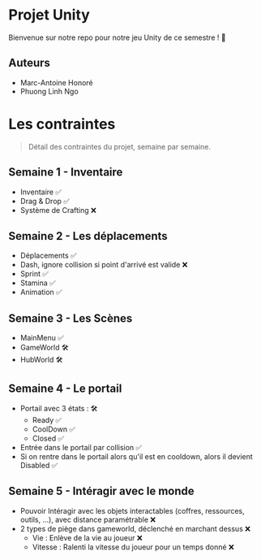 
# Projet Unity

Bienvenue sur notre repo pour notre jeu Unity de ce semestre ! 👋


## Auteurs

- Marc-Antoine Honoré
- Phuong Linh Ngo

# Les contraintes

> Détail des contraintes du projet, semaine par semaine.

## Semaine 1 - Inventaire
- Inventaire ✅
- Drag & Drop ✅
- Système de Crafting ❌

## Semaine 2 - Les déplacements
- Déplacements ✅
- Dash, ignore collision si point d'arrivé est valide ❌
- Sprint ✅
- Stamina ✅
- Animation ✅

## Semaine 3 - Les Scènes
- MainMenu ✅
- GameWorld 🛠️
- HubWorld 🛠️

## Semaine 4 - Le portail
- Portail avec 3 états : 🛠️
	- Ready ✅
	- CoolDown ✅
	- Closed ✅
 - Entrée dans le portail par collision ✅
 - Si on rentre dans le portail alors qu'il est en cooldown, alors il devient Disabled ✅

## Semaine 5 - Intéragir avec le monde
- Pouvoir Intéragir avec les objets interactables (coffres, ressources, outils, ...), avec distance paramétrable ❌
- 2 types de piège dans gameworld, déclenché en marchant dessus ❌
	- Vie : Enlève de la vie au joueur ❌
   	- Vitesse : Ralenti la vitesse du joueur pour un temps donné ❌
